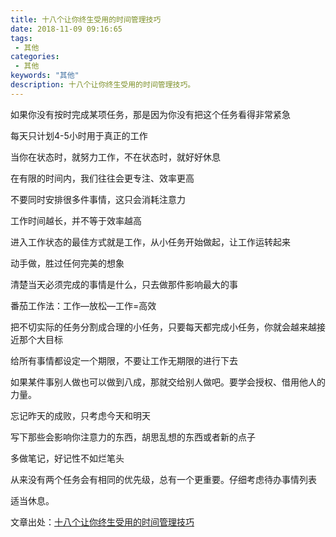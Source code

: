 ```yaml
---
title: 十八个让你终生受用的时间管理技巧
date: 2018-11-09 09:16:65
tags: 
 - 其他
categories: 
 - 其他
keywords: "其他"
description: 十八个让你终生受用的时间管理技巧。
---
```


如果你没有按时完成某项任务，那是因为你没有把这个任务看得非常紧急

每天只计划4-5小时用于真正的工作

当你在状态时，就努力工作，不在状态时，就好好休息

在有限的时间内，我们往往会更专注、效率更高

不要同时安排很多件事情，这只会消耗注意力

工作时间越长，并不等于效率越高

进入工作状态的最佳方式就是工作，从小任务开始做起，让工作运转起来

动手做，胜过任何完美的想象

清楚当天必须完成的事情是什么，只去做那件影响最大的事

番茄工作法：工作—放松—工作=高效

把不切实际的任务分割成合理的小任务，只要每天都完成小任务，你就会越来越接近那个大目标

给所有事情都设定一个期限，不要让工作无期限的进行下去

如果某件事别人做也可以做到八成，那就交给别人做吧。要学会授权、借用他人的力量。

忘记昨天的成败，只考虑今天和明天

写下那些会影响你注意力的东西，胡思乱想的东西或者新的点子

多做笔记，好记性不如烂笔头

从来没有两个任务会有相同的优先级，总有一个更重要。仔细考虑待办事情列表

适当休息。

文章出处：[十八个让你终生受用的时间管理技巧 ](http://codefun007.xyz/view/article_detail.htm?id=127&tdsourcetag=s_pcqq_aiomsg)